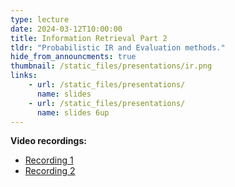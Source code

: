 ```yaml
---
type: lecture
date: 2024-03-12T10:00:00
title: Information Retrieval Part 2
tldr: "Probabilistic IR and Evaluation methods."
hide_from_announcments: true
thumbnail: /static_files/presentations/ir.png
links: 
    - url: /static_files/presentations/
      name: slides
    - url: /static_files/presentations/
      name: slides 6up
---
```

**Video recordings:**
- [Recording 1](http://example.com)
- [Recording 2](http://example.com)
